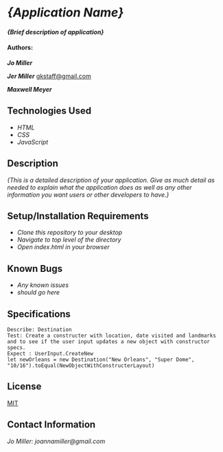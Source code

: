 # _{Application Name}_

#### _{Brief description of application}_

#### Authors:
_**Jo Miller**_

_**Jer Miller**_ <gkstaff@gmail.com>

_**Maxwell Meyer**_ 

## Technologies Used

* _HTML_
* _CSS_
* _JavaScript_

## Description

_{This is a detailed description of your application. Give as much detail as needed to explain what the application does as well as any other information you want users or other developers to have.}_

## Setup/Installation Requirements

* _Clone this repository to your desktop_
* _Navigate to top level of the directory_
* _Open index.html in your browser_

## Known Bugs

* _Any known issues_
* _should go here_

## Specifications
```
Describe: Destination
Test: Create a constructer with location, date visited and landmarks and to see if the user input updates a new object with constructor specs.
Expect : UserInput.CreateNew
let newOrleans = new Destination("New Orleans", "Super Dome", "10/16").toEqual(NewObjectWithConstructerLayout)
```

## License

[MIT](LICENSE.txt)

## Contact Information

_Jo Miller: joannamiller@gmail.com_



